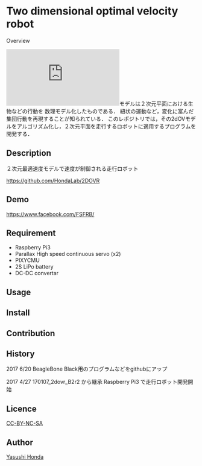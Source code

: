 
Two dimensional optimal velocity robot
====

Overview

![2dOV](http://traffic.phys.cs.is.nagoya-u.ac.jp/~mstf/pdf/mstf2016-11.pdf)モデルは２次元平面における生物などの行動を
数理モデル化したものである．
紐状の運動など，変化に富んだ集団行動を再現することが知られている．
このレポジトリでは，その2dOVモデルをアルゴリズム化し，２次元平面を走行するロボットに適用するプログラムを開発する．

## Description
２次元最適速度モデルで速度が制御される走行ロボット

https://github.com/HondaLab/2DOVR

## Demo
https://www.facebook.com/FSFRB/

## Requirement
  * Raspberry Pi3
  * Parallax High speed continuous servo (x2)
  * PIXYCMU
  * 2S LiPo battery
  * DC-DC convertar

## Usage

## Install

## Contribution

## History
2017 6/20
BeagleBone Black用のプログラムなどをgithubにアップ

2017 4/27
170107_2dovr_B2r2 から継承
Raspberry Pi3 で走行ロボット開発開始


## Licence

[CC-BY-NC-SA](https://)

## Author

[Yasushi Honda](https://github.com/HondaLab)



 

